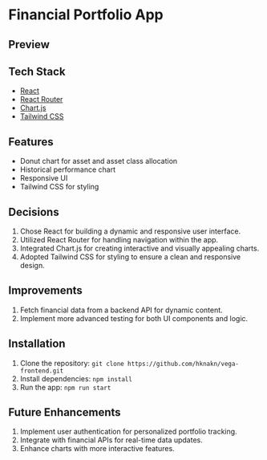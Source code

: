 # Financial Portfolio App

## Preview



## Tech Stack

- [React](https://reactjs.org/)
- [React Router](https://reactrouter.com/)
- [Chart.js](https://www.chartjs.org/)
- [Tailwind CSS](https://tailwindcss.com/)

## Features

- Donut chart for asset and asset class allocation
- Historical performance chart
- Responsive UI
- Tailwind CSS for styling

## Decisions

1. Chose React for building a dynamic and responsive user interface.
2. Utilized React Router for handling navigation within the app.
3. Integrated Chart.js for creating interactive and visually appealing charts.
4. Adopted Tailwind CSS for styling to ensure a clean and responsive design.

## Improvements

1. Fetch financial data from a backend API for dynamic content.
2. Implement more advanced testing for both UI components and logic.

## Installation

1. Clone the repository: `git clone https://github.com/hknakn/vega-frontend.git`
2. Install dependencies: `npm install`
3. Run the app: `npm run start`

## Future Enhancements

1. Implement user authentication for personalized portfolio tracking.
2. Integrate with financial APIs for real-time data updates.
3. Enhance charts with more interactive features.